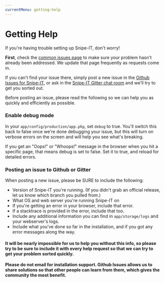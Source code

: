 ```yaml
---
currentMenu: getting-help
---
```


# Getting Help

If you're having trouble setting up Snipe-IT, don't worry!

__First__, check the [common issues page](common-issues.html) to make sure your problem hasn't already been addressed. We update that page frequently as requests come in.

If you can't find your issue there, simply post a new issue in the [Github Issues for Snipe-IT](https://github.com/snipe/snipe-it/issues), or ask in the [Snipe-IT Gitter chat room](https://gitter.im/snipe/snipe-it?utm_source=share-link&utm_medium=link&utm_campaign=share-link) and we'll try to get you sorted out.

Before posting an issue, please read the following so we can help you as quickly and efficiently as possible.

### Enable debug mode

In your `app/config/production/app.php`, set `debug` to true. You'll switch this back to false once we're done debugging your issue, but this will turn on verbose errors on the screen and will help you see what's breaking.

If you get an "Oops!" or "Whoops!" message in the browser when you hit a specific page, that means debug is set to false. Set it to true, and reload for detailed errors.

### Posting an issue to Github or Gitter
When posting a new issue, please be SURE to include the following:

- Version of Snipe-IT you're running. (If you didn't grab an official release, let us know which branch you pulled from.)
- What OS and web server you're running Snipe-IT on
- If you're getting an error in your browser, include that error.
- If a stacktrace is provided in the error, include that too.
- Include any additional information you can find in `app/storage/logs` and your webserver's logs.
- Include what you've done so far in the installation, and if you got any error messages along the way.

#### It will be nearly impossible for us to help you without this info, so please try to be sure to include it with every help request so that we can try to get your problem sorted quickly.

**__Please do not email for installation support. Github Issues allows us to share solutions so that other people can learn from them, which gives the community the most benefit.__**
